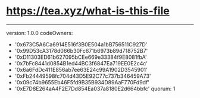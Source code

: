 # https://tea.xyz/what-is-this-file
---
version: 1.0.0
codeOwners:
  - '0x673C5A6Ca6914E516f3B0E504a1bB756511C927D'
  - '0x99D53cA3178d066b30Fc671b6973b89d718752B7'
  - '0xD11303ED61b627095bCEe669e33384f9E8081fbA'
  - '0x7bFc8441d0854B1ed44BC3f6847Ea719EE0E2c4c'
  - '0x6a6FdDc411E856ab7ee63E24c99A1902D3545901'
  - '0xFb24449598fc704d43D5E92C77c737b346459A73'
  - '0x09c74b9655Eb46F5fd9B35B934D89AaF770Fd9df'
  - '0xE7D8E264aA4F2E7Dd854Ea037a8180E2d664bbfc'
quorum: 1

